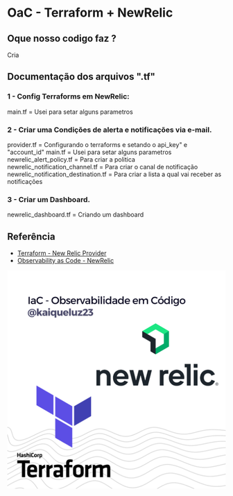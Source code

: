 
# OaC - Terraform + NewRelic


## Oque nosso codigo faz ? 

Cria 

## Documentação dos arquivos ".tf"

### 1 - Config Terraforms em NewRelic:
main.tf = Usei para setar alguns parametros 
### 2 - Criar uma Condições de alerta e notificações via e-mail. 
provider.tf = Configurando o terraforms e setando o api_key" e "account_id" 
main.tf = Usei para setar alguns parametros 
newrelic_alert_policy.tf = Para criar a politica
newrelic_notification_channel.tf = Para criar o canal de notificação
newrelic_notification_destination.tf = Para criar a lista a qual vai receber as notificações 
### 3 - Criar um Dashboard. 
newrelic_dashboard.tf = Criando um dashboard


## Referência

 - [Terraform - New Relic Provider](https://registry.terraform.io/providers/newrelic/newrelic/latest/docs)
 - [Observability as Code - NewRelic](https://docs.newrelic.com/docs/new-relic-solutions/observability-maturity/operational-efficiency/observability-as-code-guide/)


![Logo](./img/%40kaiqueluz23.png)


